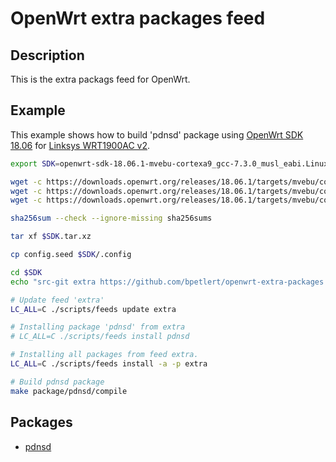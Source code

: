# OpenWrt extra packages feed

## Description

This is the extra packags feed for OpenWrt.

## Example

This example shows how to build 'pdnsd' package using [OpenWrt SDK 18.06](https://downloads.openwrt.org/releases/18.06.1/targets/mvebu/cortexa9/) for [Linksys WRT1900AC v2](https://openwrt.org/toh/hwdata/linksys/linksys_wrt1900ac_v2).

```bash
export SDK=openwrt-sdk-18.06.1-mvebu-cortexa9_gcc-7.3.0_musl_eabi.Linux-x86_64

wget -c https://downloads.openwrt.org/releases/18.06.1/targets/mvebu/cortexa9/sha256sums
wget -c https://downloads.openwrt.org/releases/18.06.1/targets/mvebu/cortexa9/$SDK.tar.xz
wget -c https://downloads.openwrt.org/releases/18.06.1/targets/mvebu/cortexa9/config.seed

sha256sum --check --ignore-missing sha256sums

tar xf $SDK.tar.xz

cp config.seed $SDK/.config

cd $SDK
echo "src-git extra https://github.com/bpetlert/openwrt-extra-packages.git" >> feeds.conf.default

# Update feed 'extra'
LC_ALL=C ./scripts/feeds update extra

# Installing package 'pdnsd' from extra
# LC_ALL=C ./scripts/feeds install pdnsd

# Installing all packages from feed extra.
LC_ALL=C ./scripts/feeds install -a -p extra

# Build pdnsd package
make package/pdnsd/compile
```

## Packages

- [pdnsd](http://members.home.nl/p.a.rombouts/pdnsd/)
